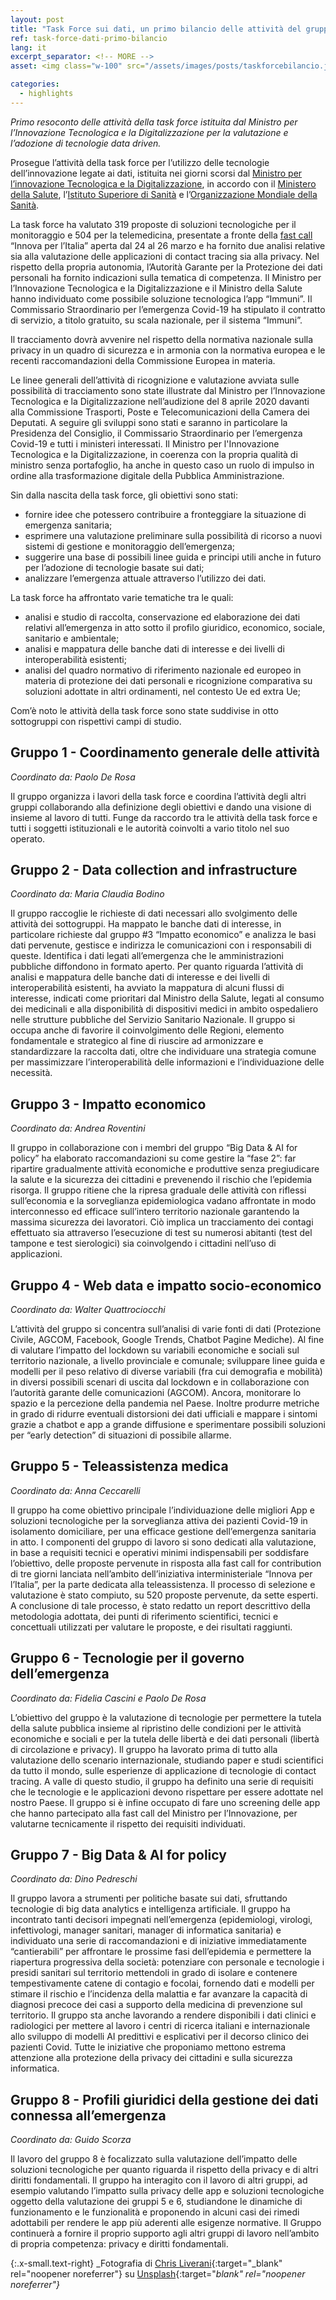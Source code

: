 ```yaml
---
layout: post
title: "Task Force sui dati, un primo bilancio delle attività del gruppo di lavoro"
ref: task-force-dati-primo-bilancio
lang: it
excerpt_separator: <!-- MORE -->
asset: <img class="w-100" src="/assets/images/posts/taskforcebilancio.jpg" alt="La task force al lavoro"/>

categories:
  - highlights
---
```


_Primo resoconto delle attività della task force istituita dal Ministro per l’Innovazione Tecnologica e la Digitalizzazione per la valutazione e l’adozione di tecnologie data driven._

<!-- MORE -->

Prosegue l’attività della task force per l’utilizzo delle tecnologie dell’innovazione legate ai dati, istituita nei giorni scorsi dal [Ministro per l’innovazione Tecnologica e la Digitalizzazione](https://innovazione.gov.it/), in accordo con il [Ministero della Salute](http://www.salute.gov.it/portale/home.html), l’[Istituto Superiore di Sanità](https://www.iss.it/) e l’[Organizzazione Mondiale della Sanità](https://www.who.int/).

La task force ha valutato 319 proposte di soluzioni tecnologiche per il monitoraggio e 504 per la telemedicina, presentate a fronte della [fast call](https://innovazione.gov.it/telemedicina-e-sistemi-di-monitoraggio-una-call-per-tecnologie-per-il-contrasto-alla-diffusione-del-covid-19/) “Innova per l’Italia” aperta dal 24 al 26 marzo e ha fornito due analisi relative sia  alla valutazione delle applicazioni di contact tracing sia alla privacy. Nel rispetto della propria autonomia, l’Autorità Garante per la Protezione dei dati personali ha fornito indicazioni sulla tematica di competenza. Il Ministro per l’Innovazione Tecnologica e la Digitalizzazione e il Ministro della Salute hanno individuato come possibile soluzione tecnologica l’app “Immuni”. Il Commissario Straordinario per l’emergenza Covid-19 ha stipulato il contratto di servizio, a titolo gratuito, su scala nazionale, per il sistema “Immuni”.

Il tracciamento dovrà avvenire nel rispetto della normativa nazionale sulla privacy in un quadro di sicurezza e in armonia con la normativa europea e le recenti raccomandazioni della Commissione Europea in materia.

Le linee generali dell’attività di ricognizione e valutazione avviata sulle possibilità di tracciamento sono state illustrate dal Ministro per l’Innovazione Tecnologica e la Digitalizzazione nell’audizione del 8 aprile 2020 davanti alla Commissione Trasporti, Poste e Telecomunicazioni della Camera dei Deputati. A seguire gli sviluppi sono stati e saranno in particolare la Presidenza del Consiglio, il Commissario Straordinario per l’emergenza Covid-19 e tutti i ministeri interessati. Il Ministro per l'Innovazione Tecnologica e la Digitalizzazione, in coerenza con la propria qualità di ministro senza portafoglio, ha anche in questo caso un ruolo di impulso in ordine alla trasformazione digitale della Pubblica Amministrazione. 

Sin dalla nascita della task force, gli obiettivi sono stati:

- fornire idee che potessero contribuire a fronteggiare la situazione di emergenza sanitaria;
- esprimere una valutazione preliminare sulla possibilità di ricorso a nuovi sistemi di gestione e monitoraggio dell’emergenza;
- suggerire una base di possibili linee guida e principi utili anche in futuro per l’adozione di tecnologie basate sui dati;
- analizzare l’emergenza attuale attraverso l’utilizzo dei dati.

La task force ha affrontato varie tematiche tra le quali:

- analisi e studio di raccolta, conservazione ed elaborazione dei dati relativi all’emergenza in atto sotto il profilo giuridico, economico, sociale, sanitario e ambientale;
- analisi e mappatura delle banche dati di interesse e dei livelli di interoperabilità esistenti;
- analisi del quadro normativo di riferimento nazionale ed europeo in materia di protezione dei dati personali e ricognizione comparativa su soluzioni adottate in altri ordinamenti, nel contesto Ue ed extra Ue;

Com’è noto le attività della task force sono state suddivise in otto sottogruppi con rispettivi campi di studio.

## Gruppo 1 - Coordinamento generale delle attività
*Coordinato da: Paolo De Rosa*

Il gruppo organizza i lavori della task force e coordina l’attività degli altri gruppi collaborando alla definizione degli obiettivi e dando una visione di insieme al lavoro di tutti. Funge da raccordo tra le attività della task force e tutti i soggetti istituzionali e le autorità coinvolti a vario titolo nel suo operato.

## Gruppo 2 - Data collection and infrastructure
*Coordinato da: Maria Claudia Bodino*

Il gruppo raccoglie le richieste di dati necessari allo svolgimento delle attività dei sottogruppi. Ha mappato le banche dati di interesse, in particolare richieste dal gruppo #3 “Impatto economico” e analizza le basi dati pervenute, gestisce e indirizza le comunicazioni con i responsabili di queste. Identifica i dati legati all’emergenza che le amministrazioni pubbliche diffondono in formato aperto. Per quanto riguarda l’attività di analisi e mappatura delle banche dati di interesse e dei livelli di interoperabilità esistenti, ha avviato la mappatura di alcuni flussi di interesse, indicati come prioritari dal Ministro della Salute, legati al consumo dei medicinali e alla disponibilità di dispositivi medici in ambito ospedaliero nelle strutture pubbliche del Servizio Sanitario Nazionale. Il gruppo si occupa anche di favorire il coinvolgimento delle Regioni, elemento fondamentale e strategico al fine di riuscire ad armonizzare e standardizzare la raccolta dati, oltre che individuare una strategia comune per massimizzare l’interoperabilità delle informazioni e l’individuazione delle necessità.

## Gruppo 3 - Impatto economico
*Coordinato da: Andrea Roventini*

Il gruppo in collaborazione con i membri del gruppo “Big Data & AI for policy” ha elaborato raccomandazioni su come gestire la “fase 2”: far ripartire gradualmente attività economiche e produttive senza pregiudicare la salute e la sicurezza dei cittadini e prevenendo il rischio che l’epidemia risorga. Il gruppo ritiene che la ripresa graduale delle attività con riflessi sull’economia e la sorveglianza epidemiologica vadano affrontate in modo interconnesso ed efficace sull’intero territorio nazionale garantendo la massima sicurezza dei lavoratori. Ciò implica un tracciamento dei contagi effettuato sia attraverso l’esecuzione di test su numerosi abitanti (test del tampone e test sierologici) sia coinvolgendo i cittadini nell’uso di applicazioni. 

## Gruppo 4 - Web data e impatto socio-economico
*Coordinato da: Walter Quattrociocchi*

L’attività del gruppo si concentra sull’analisi di varie fonti di dati (Protezione Civile, AGCOM, Facebook, Google Trends, Chatbot Pagine Mediche). Al fine di valutare l’impatto del lockdown su variabili economiche e sociali sul territorio nazionale, a livello provinciale e comunale; sviluppare linee guida e modelli per il peso relativo di diverse variabili (fra cui demografia e mobilità) in diversi possibili scenari di uscita dal lockdown e in collaborazione con l’autorità garante delle comunicazioni (AGCOM). Ancora, monitorare lo spazio e la percezione della pandemia nel Paese. Inoltre produrre metriche in grado di ridurre eventuali distorsioni dei dati ufficiali e mappare i sintomi grazie a chatbot e app a grande diffusione e sperimentare possibili soluzioni per “early detection” di situazioni di possibile allarme.

## Gruppo 5 - Teleassistenza medica
*Coordinato da: Anna Ceccarelli*

Il gruppo ha come obiettivo principale l’individuazione delle migliori App e soluzioni tecnologiche per la sorveglianza attiva dei pazienti Covid-19 in isolamento domiciliare, per una efficace gestione dell’emergenza sanitaria in atto. I componenti del gruppo di lavoro si sono dedicati alla valutazione, in base a requisiti tecnici e operativi minimi indispensabili per soddisfare l’obiettivo, delle proposte pervenute in risposta alla fast call for contribution di tre giorni lanciata nell’ambito dell’iniziativa interministeriale “Innova per l’Italia”, per la parte dedicata alla teleassistenza. Il processo di selezione e valutazione è stato compiuto, su 520 proposte pervenute, da sette esperti. A conclusione di tale processo, è stato redatto un report descrittivo della metodologia adottata, dei punti di riferimento scientifici, tecnici e concettuali utilizzati per valutare le proposte, e dei risultati raggiunti.

## Gruppo 6 - Tecnologie per il governo dell’emergenza
*Coordinato da: Fidelia Cascini e Paolo De Rosa*

L’obiettivo del gruppo è la valutazione di tecnologie per permettere la tutela della salute pubblica insieme al ripristino delle condizioni per le attività economiche e sociali e per la tutela delle libertà e dei dati personali (libertà di circolazione e privacy). Il gruppo ha lavorato prima di tutto alla valutazione dello scenario internazionale, studiando paper e studi scientifici da tutto il mondo, sulle esperienze di applicazione di tecnologie di contact tracing. A valle di questo studio, il gruppo ha definito una serie di requisiti che le tecnologie e le applicazioni devono rispettare per essere adottate nel nostro Paese. Il gruppo si è infine occupato di fare uno screening delle app che hanno partecipato alla fast call del Ministro per l’Innovazione, per valutarne tecnicamente il rispetto dei requisiti individuati.

## Gruppo 7 - Big Data & AI for policy
*Coordinato da: Dino Pedreschi*

Il gruppo lavora a strumenti per politiche basate sui dati, sfruttando tecnologie di big data analytics e intelligenza artificiale. Il gruppo ha incontrato tanti decisori impegnati nell’emergenza (epidemiologi, virologi, infettivologi, manager sanitari, manager di informatica sanitaria) e individuato una serie di raccomandazioni e di iniziative immediatamente “cantierabili” per affrontare le prossime fasi dell’epidemia e permettere la riapertura progressiva della società: potenziare con personale e tecnologie i presidi sanitari sul territorio mettendoli in grado di isolare e contenere tempestivamente catene di contagio e focolai, fornendo dati e modelli per stimare il rischio e l’incidenza della malattia e far avanzare la capacità di diagnosi precoce dei casi a supporto della medicina di prevenzione sul territorio. Il gruppo sta anche lavorando a rendere disponibili i dati clinici e radiologici per mettere al lavoro i centri di ricerca italiani e internazionale allo sviluppo di modelli AI predittivi e esplicativi per il decorso clinico dei pazienti Covid. Tutte le iniziative che proponiamo mettono estrema attenzione alla protezione della privacy dei cittadini e sulla sicurezza informatica.

## Gruppo 8 - Profili giuridici della gestione dei dati connessa all’emergenza
*Coordinato da: Guido Scorza*

Il lavoro del gruppo 8 è focalizzato sulla valutazione dell’impatto delle soluzioni tecnologiche per quanto riguarda il rispetto della privacy e di altri diritti fondamentali. Il gruppo ha interagito con il lavoro di altri gruppi, ad esempio valutando l’impatto sulla privacy delle app e soluzioni tecnologiche oggetto della valutazione dei gruppi 5 e 6, studiandone le dinamiche di funzionamento e le funzionalità e proponendo in alcuni casi dei rimedi adottabili per rendere le app più aderenti alle esigenze normative. Il Gruppo continuerà a fornire il proprio supporto agli altri gruppi di lavoro nell’ambito di propria competenza: privacy e diritti fondamentali.


{:.x-small.text-right}
_Fotografia di [Chris Liverani](https://unsplash.com/@chrisliverani?utm_source=unsplash&utm_medium=referral&utm_content=creditCopyText){:target="_blank" rel="noopener noreferrer"} su [Unsplash](https://unsplash.com/s/photos/data?utm_source=unsplash&utm_medium=referral&utm_content=creditCopyText){:target="_blank" rel="noopener noreferrer"}_
